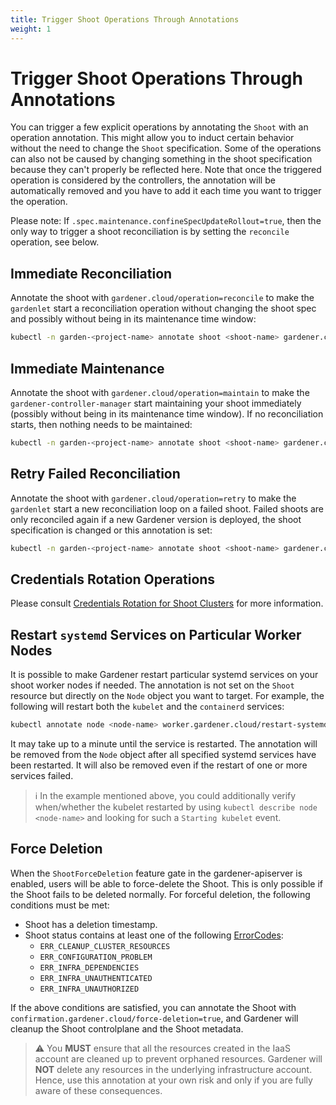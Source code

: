 ```yaml
---
title: Trigger Shoot Operations Through Annotations
weight: 1
---
```


# Trigger Shoot Operations Through Annotations

You can trigger a few explicit operations by annotating the `Shoot` with an operation annotation.
This might allow you to induct certain behavior without the need to change the `Shoot` specification.
Some of the operations can also not be caused by changing something in the shoot specification because they can't properly be reflected here.
Note that once the triggered operation is considered by the controllers, the annotation will be automatically removed and you have to add it each time you want to trigger the operation.

Please note: If `.spec.maintenance.confineSpecUpdateRollout=true`, then the only way to trigger a shoot reconciliation is by setting the `reconcile` operation, see below.

## Immediate Reconciliation

Annotate the shoot with `gardener.cloud/operation=reconcile` to make the `gardenlet` start a reconciliation operation without changing the shoot spec and possibly without being in its maintenance time window:

```bash
kubectl -n garden-<project-name> annotate shoot <shoot-name> gardener.cloud/operation=reconcile
```

## Immediate Maintenance

Annotate the shoot with `gardener.cloud/operation=maintain` to make the `gardener-controller-manager` start maintaining your shoot immediately (possibly without being in its maintenance time window).
If no reconciliation starts, then nothing needs to be maintained:

```bash
kubectl -n garden-<project-name> annotate shoot <shoot-name> gardener.cloud/operation=maintain
```

## Retry Failed Reconciliation

Annotate the shoot with `gardener.cloud/operation=retry` to make the `gardenlet` start a new reconciliation loop on a failed shoot.
Failed shoots are only reconciled again if a new Gardener version is deployed, the shoot specification is changed or this annotation is set:

```bash
kubectl -n garden-<project-name> annotate shoot <shoot-name> gardener.cloud/operation=retry
```

## Credentials Rotation Operations

Please consult [Credentials Rotation for Shoot Clusters](shoot_credentials_rotation.md) for more information.

## Restart `systemd` Services on Particular Worker Nodes

It is possible to make Gardener restart particular systemd services on your shoot worker nodes if needed.
The annotation is not set on the `Shoot` resource but directly on the `Node` object you want to target.
For example, the following will restart both the `kubelet` and the `containerd` services:

```bash
kubectl annotate node <node-name> worker.gardener.cloud/restart-systemd-services=kubelet,containerd
```

It may take up to a minute until the service is restarted.
The annotation will be removed from the `Node` object after all specified systemd services have been restarted.
It will also be removed even if the restart of one or more services failed.

> ℹ️ In the example mentioned above, you could additionally verify when/whether the kubelet restarted by using `kubectl describe node <node-name>` and looking for such a `Starting kubelet` event.

## Force Deletion

When the `ShootForceDeletion` feature gate in the gardener-apiserver is enabled, users will be able to force-delete the Shoot. This is only possible if the Shoot fails to be deleted normally. For forceful deletion, the following conditions must be met:

- Shoot has a deletion timestamp.
- Shoot status contains at least one of the following [ErrorCodes](../shoot_basics/shoot_status.md#error-codes):
  - `ERR_CLEANUP_CLUSTER_RESOURCES`
  - `ERR_CONFIGURATION_PROBLEM`
  - `ERR_INFRA_DEPENDENCIES`
  - `ERR_INFRA_UNAUTHENTICATED`
  - `ERR_INFRA_UNAUTHORIZED`

If the above conditions are satisfied, you can annotate the Shoot with `confirmation.gardener.cloud/force-deletion=true`, and Gardener will cleanup the Shoot controlplane and the Shoot metadata.

> :warning: You **MUST** ensure that all the resources created in the IaaS account are cleaned up to prevent orphaned resources. Gardener will **NOT** delete any resources in the underlying infrastructure account. Hence, use this annotation at your own risk and only if you are fully aware of these consequences.
